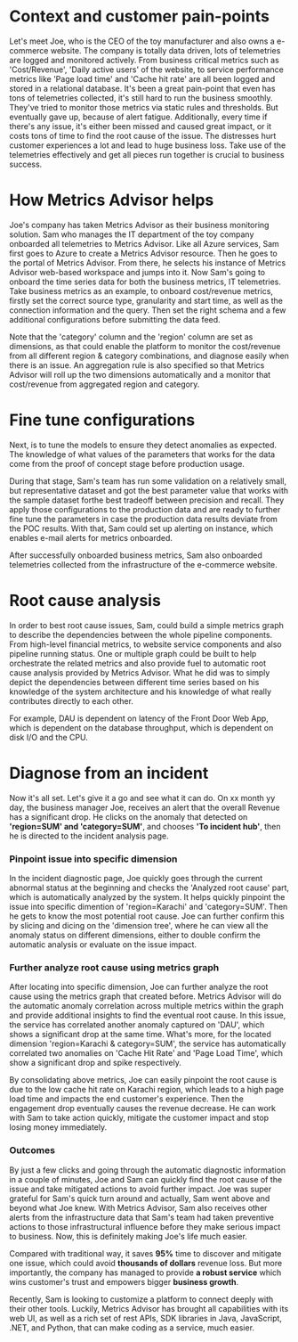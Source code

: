 # Context and customer pain-points
Let's meet Joe, who is the CEO of the toy manufacturer and also owns a e-commerce website.
The company is totally data driven, lots of telemetries are logged and monitored actively. From business critical metrics such as 'Cost/Revenue', 'Daily active users' of the website, to service performance metrics like 'Page load time' and 'Cache hit rate' are all been logged and stored in a relational database.
It's been a great pain-point that even has tons of telemetries collected, it's still hard to run the business smoothly. They've tried to monitor those metrics via static rules and thresholds. 
But eventually gave up, because of alert fatigue. Additionally, every time if there's any issue, it's either been missed and caused great impact, or it costs tons of time to find the root cause of the issue. The distresses hurt customer experiences a lot and lead to huge business loss.
Take use of the telemetries effectively and get all pieces run together is crucial to business success. 

# How Metrics Advisor helps
Joe's company has taken Metrics Advisor as their business monitoring solution. Sam who manages the IT department of the toy company onboarded all telemetries to Metrics Advisor. 
Like all Azure services, Sam first goes to Azure to create a Metrics Advisor resource.
Then he goes to the portal of Metrics Advisor. From there, he selects his instance of Metrics Advisor web-based workspace and jumps into it.
Now Sam's going to onboard the time series data for both the business metrics, IT telemetries.
Take business metrics as an example, to onboard cost/revenue metrics, firstly set the correct source type, granularity and start time, as well as the connection information and the query.
Then set the right schema and a few additional configurations before submitting the data feed.

Note that the 'category' column and the 'region' column are set as dimensions, as that could enable the platform to monitor the cost/revenue from all different region & category combinations, and diagnose easily when there is an issue.
An aggregation rule is also specified so that Metrics Advisor will roll up the two dimensions automatically and a monitor that cost/revenue from aggregated region and category.

# Fine tune configurations
Next, is to tune the models to ensure they detect anomalies as expected.
The knowledge of what values of the parameters that works for the data come from the proof of concept stage before production usage.

During that stage, Sam's team has run some validation on a relatively small, but representative dataset and got the best parameter value that works with the sample dataset forthe best tradeoff between precision and recall.
They apply those configurations to the production data and are ready to further fine tune the parameters in case the production data results deviate from the POC results.
With that, Sam could set up alerting on instance, which enables e-mail alerts for metrics onboarded.

After successfully onboarded business metrics, Sam also onboarded telemetries collected from the infrastructure of the e-commerce website.

# Root cause analysis 
In order to best root cause issues, Sam, could build a simple metrics graph to describe the dependencies between the whole pipeline components. From high-level financial metrics, to website service components and also pipeline running status. One or multiple graph could be built to help orchestrate the related metrics and also provide fuel to 
automatic root cause analysis provided by Metrics Advisor.
What he did was to simply depict the dependencies between different time series based on his knowledge of the system architecture and his knowledge of what really contributes directly to each other.

For example, DAU is dependent on latency of the Front Door Web App, which is dependent on the database throughput, which is dependent on disk I/O and the CPU.

# Diagnose from an incident
Now it's all set. Let's give it a go and see what it can do.
On xx month yy day, the business manager Joe, receives an alert that the overall Revenue has a significant drop. He clicks on the anomaly that detected on **'region=SUM' and 'category=SUM'**, and chooses **'To incident hub'**, then he is directed to the incident analysis page.

### Pinpoint issue into specific dimension
In the incident diagnostic page, Joe quickly goes through the current abnormal status at the beginning and checks the 'Analyzed root cause' part, which is automatically analyzed by the system. It helps quickly pinpoint the issue into specific dimention of 'region=Karachi' and 'category=SUM'. Then he gets to know the most potential root cause. 
Joe can further confirm this by slicing and dicing on the 'dimension tree', where he can view all the anomaly status on different dimensions, either to double confirm the automatic analysis or evaluate on the issue impact.

### Further analyze root cause using metrics graph
After locating into specific dimension, Joe can further analyze the root cause using the metrics graph that created before. Metrics Advisor will do the automatic anomaly correlation across multiple metrics within the graph and provide additional insights to find the eventual root cause. 
In this issue, the service has correlated another anomaly captured on 'DAU', which shows a significant drop at the same time. What's more, for the located dimension 'region=Karachi & category=SUM', the service has automatically correlated two anomalies on 'Cache Hit Rate' and 'Page Load Time', which show a significant drop and spike respectively. 

By consolidating above metrics, Joe can easily pinpoint the root cause is due to the low cache hit rate on Karachi region, which leads to a high page load time and impacts the end customer's experience. Then the engagement drop eventually causes the revenue decrease. He can work with Sam to take action quickly, mitigate the customer impact and stop losing money immediately.

### Outcomes
By just a few clicks and going through the automatic diagnostic information in a couple of minutes, Joe and Sam can quickly find the root cause of the issue and take mitigated actions to avoid further impact. 
Joe was super grateful for Sam's quick turn around and actually, Sam went above and beyond what Joe knew. With Metrics Advisor, Sam also receives other alerts from the infrastructure data that Sam's team had taken preventive actions to those infrastructural influence before they make serious impact to business.
Now, this is definitely making Joe's life much easier.

Compared with traditional way, it saves **95%** time to discover and mitigate one issue, which could avoid **thousands of dollars** revenue loss. But more importantly, the company has managed to provide **a robust service** which wins customer's trust and empowers bigger **business growth**. 

Recently, Sam is looking to customize a platform to connect deeply with their other tools. Luckily, Metrics Advisor has brought all capabilities with its web UI, as well as a rich set of rest APIs, SDK libraries in Java, JavaScript, .NET, and Python, that can make coding as a service, much easier.
